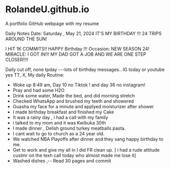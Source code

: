 
# RolandeU.github.io
A portfolio GitHub webpage with my resume

Daily Notes
Date: Saturday , May 21, 2024
IT'S MY BIRTHDAY !!! 24 TRIPS AROUND THE SUN!

I HIT 1K COMMITS!!
HAPPY Birthday !!!
Occasion: NEW SEASON 24! 
MIRACLE: I GOT IN!!! MY DAD GOT A JOB AND WE ARE ONE STEP CLOSER!!!!

Daily cut off, none tpday ---lots of birthday messages.. IG today or youtube
yes TT, X, 
My daily Routine:
- Woke up 8:49 am, Day 10 no Tiktok ! and day 36 no instagram!
- Pray and had some H2O
- Drink some water, Made the bed, and did morning stretch
- Checked WhatsApp and brushed my teeth and showered
- Guasha my face for a minute and applyed moisturizer after shower
- I made birthday breakfast and finished my Cake
- It was a rainy day , i had a call with my family
- i talked to my mom and it was Kwibuka 30th
- I made dinner , Delish ground turkey meatballs pasta.
- I cant wait to go to church as a 24 year old.
- We watched NBA Playoffs after dinner and they sang happy birthday to me.
- Get to work and give my all in I did FR clean up.
[ i had a rude attitude custmr on the texh call today who almost made me lose it]
- Washed dishes ,-- Read 30 pages and commit


